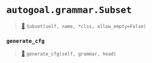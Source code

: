 # `autogoal.grammar.Subset`

> [📝](https://github.com/autogal/autogoal/blob/main/autogoal/grammar/_cfg.py#L417)
> `Subset(self, name, *clss, allow_empty=False)`

### `generate_cfg`

> [📝](https://github.com/autogoal/autogoal/blob/main/autogoal/grammar/_cfg.py#L427)
> `generate_cfg(self, grammar, head)`

